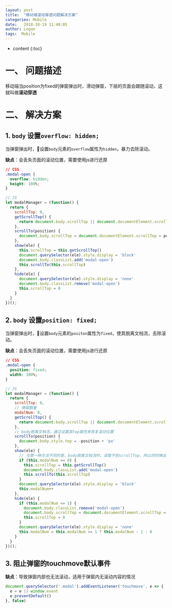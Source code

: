 ```yaml
---
layout: post
title:  "移动端滚动穿透问题解决方案"
categories: Mobile
date:   2018-10-19 11:48:05
author: Logan
tags:  Mobile
---
```


* content
{:toc}

# 一、 问题描述

移动端当position为fixed的弹窗弹出时，滑动弹窗，下层的页面会跟随滚动，这就叫做**滚动穿透**

# 二、 解决方案

## 1. `body` 设置`overflow: hidden;`

当弹窗弹出时，设置`body`元素的`overflow`属性为`hidden`，暴力去除滚动。

**缺点**：会丢失页面的滚动位置，需要使用js进行还原

```css
// CSS
.modal-open {
  overflow: hidden;
  height: 100%;
}
```

```js
// JS
let modalManager = (function() {
  return {
    scrollTop: 0,
    getScrollTop() {
      return document.body.scrollTop || document.documentElement.scrollTop
    },
    scrollTo(position) {
      document.body.scrollTop = document.documentElement.scrollTop = position
    },
    show(ele) {
      this.scrollTop = this.getScrollTop()
      document.querySelector(ele).style.display = 'block'
      document.body.classList.add('modal-open')
      this.scrollTo(this.scrollTop)
    },
    hide(ele) {
      document.querySelector(ele).style.display = 'none'
      document.body.classList.remove('modal-open')
      this.scrollTop = 0
    }
  }
})();
```

## 2. `body` 设置`position: fixed;`

当弹窗弹出时，设置`body`元素的`positon`属性为`fixed`，使其脱离文档流，去除滚动。

**缺点**：会丢失页面的滚动位置，需要使用js进行还原

```css
// CSS
.modal-open {
  position: fixed;
  width: 100%;
}
```

```js
// JS
let modalManager = (function() {
  return {
    scrollTop: 0,
    // 弹窗数量
    modalNum: 0,
    getScrollTop() {
      return document.body.scrollTop || document.documentElement.scrollTop
    },
    // body脱离文档流，通过设置其top属性来恢复滚动位置
    scrollTo(position) {
      document.body.style.top = -position + 'px'
    },
    show(ele) {
      // 与第一种方法不同的是，body脱离文档流时，读取不到scrollTop，所以同时弹出多个弹窗的时候，不用重新读取scrollTop
      if (this.modalNum <= 0) {
        this.scrollTop = this.getScrollTop()
        document.body.classList.add('modal-open')
        this.scrollTo(this.scrollTop)
      }
      document.querySelector(ele).style.display = 'block'
      this.modalNum++
    },
    hide(ele) {
      if (this.modalNum <= 1) {
        document.body.classList.remove('modal-open')
        document.body.scrollTop = document.documentElement.scrollTop = this.scrollTop
        this.scrollTop = 0
      }
      document.querySelector(ele).style.display = 'none'
      this.modalNum = this.modalNum >= 1 ? this.modalNum - 1 : 0
    }
  }
})();
```

## 3. 阻止弹窗的touchmove默认事件

**缺点**：导致弹窗内部也无法滚动，适用于弹窗内无滚动内容的情况

```js
document.querySelector('.modal').addEventListener('touchmove', e => {
  e = e || window.event
  e.preventDefault()
}, false)
```